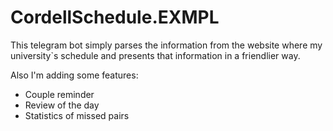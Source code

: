# CordellSchedule.EXMPL

This telegram bot simply parses the information from the website where my university`s schedule and presents that information in a friendlier way.

Also I'm adding some features:
- Couple reminder
- Review of the day
- Statistics of missed pairs
